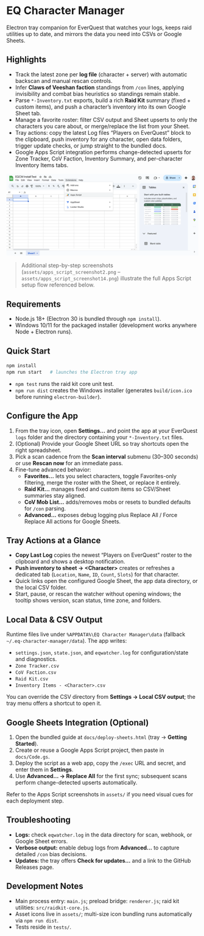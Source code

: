 # EQ Character Manager

Electron tray companion for EverQuest that watches your logs, keeps raid utilities up to date, and mirrors the data you need into CSVs or Google Sheets.

## Highlights
- Track the latest zone per **log file** (character + server) with automatic backscan and manual rescan controls.
- Infer **Claws of Veeshan faction** standings from `/con` lines, applying invisibility and combat bias heuristics so standings remain stable.
- Parse `*-Inventory.txt` exports, build a rich **Raid Kit** summary (fixed + custom items), and push a character’s inventory into its own Google Sheet tab.
- Manage a favorite roster: filter CSV output and Sheet upserts to only the characters you care about, or merge/replace the list from your Sheet.
- Tray actions: copy the latest Log files “Players on EverQuest” block to the clipboard, push inventory for any character, open data folders, trigger update checks, or jump straight to the bundled docs.
- Google Apps Script integration performs change-detected upserts for Zone Tracker, CoV Faction, Inventory Summary, and per-character Inventory Items tabs.

![Apps Script deployment example](assets/apps_script_screenshot.png)

> Additional step-by-step screenshots (`assets/apps_script_screenshot2.png` – `assets/apps_script_screenshot14.png`) illustrate the full Apps Script setup flow referenced below.

## Requirements
- Node.js 18+ (Electron 30 is bundled through `npm install`).
- Windows 10/11 for the packaged installer (development works anywhere Node + Electron runs).

## Quick Start
```bash
npm install
npm run start   # launches the Electron tray app
```

- `npm test` runs the raid kit core unit test.
- `npm run dist` creates the Windows installer (generates `build/icon.ico` before running `electron-builder`).

## Configure the App
1. From the tray icon, open **Settings…** and point the app at your EverQuest `logs` folder and the directory containing your `*-Inventory.txt` files.
2. (Optional) Provide your Google Sheet URL so tray shortcuts open the right spreadsheet.
3. Pick a scan cadence from the **Scan interval** submenu (30–300 seconds) or use **Rescan now** for an immediate pass.
4. Fine-tune advanced behavior:
   - **Favorites…** lets you select characters, toggle Favorites-only filtering, merge the roster with the Sheet, or replace it entirely.
   - **Raid Kit…** manages fixed and custom items so CSV/Sheet summaries stay aligned.
   - **CoV Mob List…** adds/removes mobs or resets to bundled defaults for `/con` parsing.
   - **Advanced…** exposes debug logging plus Replace All / Force Replace All actions for Google Sheets.

## Tray Actions at a Glance
- **Copy Last Log** copies the newest “Players on EverQuest” roster to the clipboard and shows a desktop notification.
- **Push inventory to sheet → &lt;Character&gt;** creates or refreshes a dedicated tab (`Location`, `Name`, `ID`, `Count`, `Slots`) for that character.
- Quick links open the configured Google Sheet, the app data directory, or the local CSV folder.
- Start, pause, or rescan the watcher without opening windows; the tooltip shows version, scan status, time zone, and folders.

## Local Data & CSV Output
Runtime files live under `%APPDATA%\EQ Character Manager\data` (fallback `~/.eq-character-manager/data`). The app writes:
- `settings.json`, `state.json`, and `eqwatcher.log` for configuration/state and diagnostics.
- `Zone Tracker.csv`
- `CoV Faction.csv`
- `Raid Kit.csv`
- `Inventory Items - <Character>.csv`

You can override the CSV directory from **Settings → Local CSV output**; the tray menu offers a shortcut to open it.

## Google Sheets Integration (Optional)
1. Open the bundled guide at `docs/deploy-sheets.html` (tray → **Getting Started**).
2. Create or reuse a Google Apps Script project, then paste in `docs/Code.gs`.
3. Deploy the script as a web app, copy the `/exec` URL and secret, and enter them in **Settings**.
4. Use **Advanced… → Replace All** for the first sync; subsequent scans perform change-detected upserts automatically.

Refer to the Apps Script screenshots in `assets/` if you need visual cues for each deployment step.

## Troubleshooting
- **Logs:** check `eqwatcher.log` in the data directory for scan, webhook, or Google Sheet errors.
- **Verbose output:** enable debug logs from **Advanced…** to capture detailed `/con` bias decisions.
- **Updates:** the tray offers **Check for updates…** and a link to the GitHub Releases page.

## Development Notes
- Main process entry: `main.js`; preload bridge: `renderer.js`; raid kit utilities: `src/raidkit-core.js`.
- Asset icons live in `assets/`; multi-size icon bundling runs automatically via `npm run dist`.
- Tests reside in `tests/`.
